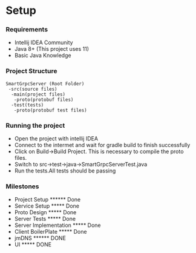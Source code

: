 # Setup
### Requirements
- Intellij IDEA Community
- Java 8+ (This project uses 11)
- Basic Java Knowledge

### Project Structure
    SmartGrpcServer (Root Folder)
     -src(source files)
      -main(project files)
       -proto(protobuf files)
      -test(tests)
       -proto(protobuf test files)
### Running the project

* Open the project with intellij IDEA
* Connect to the intermet and wait for gradle build to finish successfully
* Click on Build->Build Project. This is necessary to compile the proto files.
* Switch to src->test->java->SmartGrpcServerTest.java
* Run the tests.All tests should be passing


### Milestones

- Project Setup ****** Done
- Service Setup ***** Done
- Proto Design ***** Done
- Server Tests ***** Done
- Server Implementation ***** Done
- Client BoilerPlate ***** Done
- jmDNS ****** DONE
- UI ***** DONE
